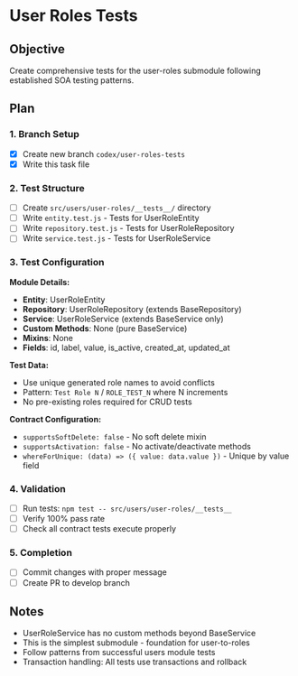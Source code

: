 # User Roles Tests

## Objective
Create comprehensive tests for the user-roles submodule following established SOA testing patterns.

## Plan

### 1. Branch Setup
- [x] Create new branch `codex/user-roles-tests`
- [x] Write this task file

### 2. Test Structure
- [ ] Create `src/users/user-roles/__tests__/` directory
- [ ] Write `entity.test.js` - Tests for UserRoleEntity
- [ ] Write `repository.test.js` - Tests for UserRoleRepository
- [ ] Write `service.test.js` - Tests for UserRoleService

### 3. Test Configuration
**Module Details:**
- **Entity**: UserRoleEntity
- **Repository**: UserRoleRepository (extends BaseRepository)
- **Service**: UserRoleService (extends BaseService only)
- **Custom Methods**: None (pure BaseService)
- **Mixins**: None
- **Fields**: id, label, value, is_active, created_at, updated_at

**Test Data:**
- Use unique generated role names to avoid conflicts
- Pattern: `Test Role N` / `ROLE_TEST_N` where N increments
- No pre-existing roles required for CRUD tests

**Contract Configuration:**
- `supportsSoftDelete: false` - No soft delete mixin
- `supportsActivation: false` - No activate/deactivate methods
- `whereForUnique: (data) => ({ value: data.value })` - Unique by value field

### 4. Validation
- [ ] Run tests: `npm test -- src/users/user-roles/__tests__`
- [ ] Verify 100% pass rate
- [ ] Check all contract tests execute properly

### 5. Completion
- [ ] Commit changes with proper message
- [ ] Create PR to develop branch

## Notes
- UserRoleService has no custom methods beyond BaseService
- This is the simplest submodule - foundation for user-to-roles
- Follow patterns from successful users module tests
- Transaction handling: All tests use transactions and rollback
